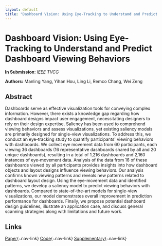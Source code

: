 ```yaml
---
layout: default
title: "Dashboard Vision: Using Eye-Tracking to Understand and Predict Dashboard Viewing Behaviors"
---
```


# Dashboard Vision: Using Eye-Tracking to Understand and Predict Dashboard Viewing Behaviors

**In Submission:** *IEEE TVCG*

**Authors:** Manling Yang, Yihan Hou, Ling Li, Remco Chang, Wei Zeng

## Abstract

Dashboards serve as effective visualization tools for conveying complex information. However, there exists a knowledge gap regarding how dashboard designs impact user engagement, necessitating designers to rely on their design expertise. Saliency has been used to comprehend viewing behaviors and assess visualizations, yet existing saliency models are primarily designed for single-view visualizations. To address this, we conduct an eye-tracking study to quantify participants' viewing behaviors with dashboards. We collect eye movement data from 60 participants, each viewing 36 dashboards (16 representative dashboards shared by all and 20 unique dashboards), resulting in a total of 1,216 dashboards and 2,160 instances of eye-movement data. Analysis of the data from 16 of these dashboards viewed by all participants provides insights into how dashboard objects and layout designs influence viewing behaviors. Our analysis confirms known viewing patterns and reveals new patterns related to dashboard layout design. Using the eye-movement data and identified patterns, we develop a saliency model to predict viewing behaviors with dashboards. Compared to state-of-the-art models for single-view visualizations, our model demonstrates overall improvement in prediction performance for dashboards. Finally, we propose potential dashboard design guidelines, illustrate an application case, and discuss general scanning strategies along with limitations and future work.

## Links

[Paper](https://manlingyang123.github.io/Dashboard-Vision/){:.nav-link} [Code](https://manlingyang123.github.io/Dashboard-Vision/){:.nav-link} [Supplementary](https://manlingyang123.github.io/Dashboard-Vision/){:.nav-link}
